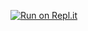 [![Run on Repl.it](https://repl.it/badge/github/WSE-Podstawy-Programownia/basic-rps)](https://repl.it/github/WSE-Podstawy-Programownia/basic-rps)

